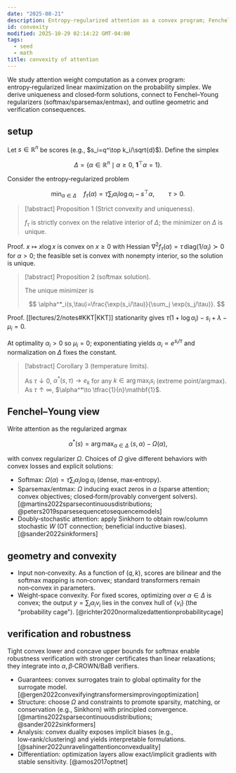 ```yaml
---
date: "2025-08-21"
description: Entropy-regularized attention as a convex program; Fenchel–Young view, geometry, and verification insights.
id: convexity
modified: 2025-10-29 02:14:22 GMT-04:00
tags:
  - seed
  - math
title: convexity of attention
---
```


We study attention weight computation as a convex program: entropy‑regularized linear maximization on the probability simplex. We derive uniqueness and closed‑form solutions, connect to Fenchel–Young regularizers (softmax/sparsemax/entmax), and outline geometric and verification consequences.

## setup

Let $s\in\mathbb{R}^n$ be scores (e.g., $s_i=q^\top k_i/\sqrt{d}$). Define the simplex

$$
\Delta=\{\alpha\in\mathbb{R}^n\mid \alpha\ge 0,\ \mathbf{1}^\top\alpha=1\}.
$$

Consider the entropy‑regularized problem

$$
\min_{\alpha\in\Delta}\quad f_\tau(\alpha)=\tau\sum_i \alpha_i\log\alpha_i - s^\top\alpha,\qquad \tau>0.
$$

> [!abstract] Proposition 1 (Strict convexity and uniqueness).
>
> $f_\tau$ is strictly convex on the relative interior of $\Delta$; the minimizer on $\Delta$ is unique.

Proof. $x\mapsto x\log x$ is convex on $x\ge 0$ with Hessian $\nabla^2 f_\tau(\alpha)=\tau\,\mathrm{diag}(1/\alpha_i)\succ0$ for $\alpha>0$; the feasible set is convex with nonempty interior, so the solution is unique.

> [!abstract] Proposition 2 (softmax solution).
>
> The unique minimizer is
>
> $$
> \alpha^*_i(s,\tau)=\frac{\exp(s_i/\tau)}{\sum_j \exp(s_j/\tau)}.
> $$

Proof. [[lectures/2/notes#KKT|KKT]] stationarity gives $\tau(1+\log\alpha_i)-s_i+\lambda-\mu_i=0$.

At optimality $\alpha_i>0$ so $\mu_i=0$; exponentiating yields $\alpha_i\propto e^{s_i/\tau}$ and normalization on $\Delta$ fixes the constant.

> [!abstract] Corollary 3 (temperature limits).
>
> As $\tau\downarrow 0$, $\alpha^*(s,\tau)\to e_k$ for any $k\in\arg\max_i s_i$ (extreme point/argmax). As $\tau\uparrow\infty$, $\alpha^*\to \tfrac{1}{n}\mathbf{1}$.

## Fenchel–Young view

Write attention as the regularized argmax

$$
\alpha^*(s)=\arg\max_{\alpha\in\Delta}\ \langle s,\alpha\rangle-\Omega(\alpha),
$$

with convex regularizer $\Omega$. Choices of $\Omega$ give different behaviors with convex losses and explicit solutions:

- Softmax: $\Omega(\alpha)=\tau\sum_i\alpha_i\log\alpha_i$ (dense, max‑entropy).
- Sparsemax/entmax: $\Omega$ inducing exact zeros in $\alpha$ (sparse attention; convex objectives; closed‑form/provably convergent solvers). [@martins2022sparsecontinuousdistributions; @peters2019sparsesequencetosequencemodels]
- Doubly‑stochastic attention: apply Sinkhorn to obtain row/column stochastic $W$ (OT connection; beneficial inductive biases). [@sander2022sinkformers]

## geometry and convexity

- Input non‑convexity. As a function of $(q,k)$, scores are bilinear and the softmax mapping is non‑convex; standard transformers remain non‑convex in parameters.
- Weight‑space convexity. For fixed scores, optimizing over $\alpha\in\Delta$ is convex; the output $y=\sum_i\alpha_i v_i$ lies in the convex hull of $\{v_i\}$ (the "probability cage"). [@richter2020normalizedattentionprobabilitycage]

## verification and robustness

Tight convex lower and concave upper bounds for softmax enable robustness verification with stronger certificates than linear relaxations; they integrate into $\alpha, \beta$‑CROWN/BaB verifiers.

- Guarantees: convex surrogates train to global optimality for the surrogate model. [@ergen2022convexifyingtransformersimprovingoptimization]
- Structure: choose $\Omega$ and constraints to promote sparsity, matching, or conservation (e.g., Sinkhorn) with principled convergence. [@martins2022sparsecontinuousdistributions; @sander2022sinkformers]
- Analysis: convex duality exposes implicit biases (e.g., low‑rank/clustering) and yields interpretable formulations. [@sahiner2022unravelingattentionconvexduality]
- Differentiation: optimization layers allow exact/implicit gradients with stable sensitivity. [@amos2017optnet]
